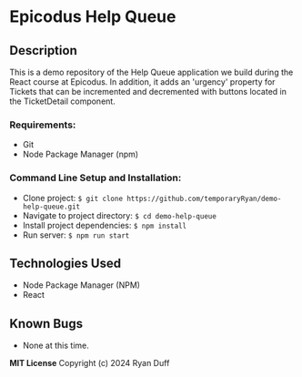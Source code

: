 # Epicodus Help Queue

## Description
This is a demo repository of the Help Queue application we build during the React course at Epicodus. In addition, it adds an 'urgency' property for Tickets that can be incremented and decremented with buttons located in the TicketDetail component. 

###  Requirements:
  * Git
  * Node Package Manager (npm)

### Command Line Setup and Installation:
* Clone project:  `$ git clone https://github.com/temporaryRyan/demo-help-queue.git`
* Navigate to project directory:  `$ cd demo-help-queue`
* Install project dependencies: `$ npm install`
* Run server: `$ npm run start`

## Technologies Used
* Node Package Manager (NPM)
* React 

## Known Bugs
- None at this time.

**MIT License**
Copyright (c) 2024 Ryan Duff
